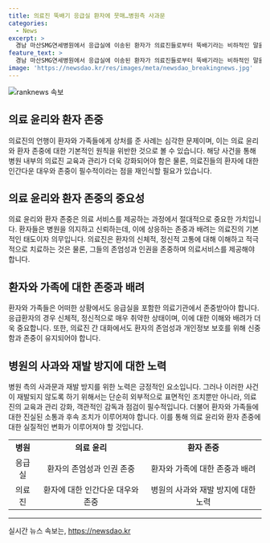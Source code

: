 ```yaml
---
title: 의료진 뚝배기 응급실 환자에 뭇매…병원측 사과문
categories:
  - News
excerpt: >
  경남 마산SMG연세병원에서 응급실에 이송된 환자가 의료진들로부터 뚝배기라는 비하적인 말을 들었다는 사실이 논란이 되고 있다. 해당 환자 부모는 병원 측의 대기시간 안내에도 불구하고 다른 병원으로 이송된 후, 의료진들이 뚝배기라는 용어로 환자를 언급하고 비아냥거리는 모습을 목격했다고 전했다. 해당 사건으로 사회적 논란이 불거지자 병원 측은 공식 홈페이지에 사과문을 게재하며 사건을 근본적으로 재발하지 않도록 관리체계를 강화할 것이라고 공약했다. 해당 사건은 환자와 보호자뿐만 아니라 사회 전반으로 큰 실망을 안겨주었다. #병원 #환자 #뚝배기 #의료진
feature_text: >
  경남 마산SMG연세병원에서 응급실에 이송된 환자가 의료진들로부터 뚝배기라는 비하적인 말을 들었다는 사실이 논란이 되고 있다. 해당 환자 부모는 병원 측의 대기시간 안내에도 불구하고 다른 병원으로 이송된 후, 의료진들이 뚝배기라는 용어로 환자를 언급하고 비아냥거리는 모습을 목격했다고 전했다. 해당 사건으로 사회적 논란이 불거지자 병원 측은 공식 홈페이지에 사과문을 게재하며 사건을 근본적으로 재발하지 않도록 관리체계를 강화할 것이라고 공약했다. 해당 사건은 환자와 보호자뿐만 아니라 사회 전반으로 큰 실망을 안겨주었다. #병원 #환자 #뚝배기 #의료진
image: 'https://newsdao.kr/res/images/meta/newsdao_breakingnews.jpg'
---
```


<p><img src="https://newsdao.kr/res/images/meta/newsdao_breakingnews.jpg" alt="ranknews 속보" /></p>

<h2 data-ke-size="size26">의료 윤리와 환자 존중</h2>

<p data-ke-size="size16">의료진의 언행이 환자와 가족들에게 상처를 준 사례는 심각한 문제이며, 이는 의료 윤리와 환자 존중에 대한 기본적인 원칙을 위반한 것으로 볼 수 있습니다. 해당 사건을 통해 병원 내부의 의료진 교육과 관리가 더욱 강화되어야 함은 물론, 의료진들의 환자에 대한 인간다운 대우와 존중이 필수적이라는 점을 재인식할 필요가 있습니다.</p>

<h2 data-ke-size="size26">의료 윤리와 환자 존중의 중요성</h2>

<p data-ke-size="size16">의료 윤리와 환자 존중은 의료 서비스를 제공하는 과정에서 절대적으로 중요한 가치입니다. 환자들은 병원을 의지하고 신뢰하는데, 이에 상응하는 존중과 배려는 의료진의 기본적인 태도이자 의무입니다. 의료진은 환자의 신체적, 정신적 고통에 대해 이해하고 적극적으로 치료하는 것은 물론, 그들의 존엄성과 인권을 존중하며 의료서비스를 제공해야 합니다.</p>

<h2 data-ke-size="size26">환자와 가족에 대한 존중과 배려</h2>

<p data-ke-size="size16">환자와 가족들은 어떠한 상황에서도 응급실을 포함한 의료기관에서 존중받아야 합니다. 응급환자의 경우 신체적, 정신적으로 매우 취약한 상태이며, 이에 대한 이해와 배려가 더욱 중요합니다. 또한, 의료진 간 대화에서도 환자의 존엄성과 개인정보 보호를 위해 신중함과 존중이 유지되어야 합니다.</p>

<h2 data-ke-size="size26">병원의 사과와 재발 방지에 대한 노력</h2>

<p data-ke-size="size16">병원 측의 사과문과 재발 방지를 위한 노력은 긍정적인 요소입니다. 그러나 이러한 사건이 재발되지 않도록 하기 위해서는 단순히 외부적으로 표면적인 조치뿐만 아니라, 의료진의 교육과 관리 강화, 객관적인 감독과 점검이 필수적입니다. 더불어 환자와 가족들에 대한 진실된 소통과 후속 조치가 이루어져야 합니다. 이를 통해 의료 윤리와 환자 존중에 대한 실질적인 변화가 이루어져야 할 것입니다.</p>

<table>
    <tr>
        <td style="text-align: center; height: 17px;"><b>병원</b></td>
        <td style="text-align: center; height: 17px;"><b>의료 윤리</b></td>
        <td style="text-align: center; height: 17px;"><b>환자 존중</b></td>
    </tr>
    <tr>
        <td style="text-align: center; height: 17px;">응급실</td>
        <td style="text-align: center; height: 17px;">환자의 존엄성과 인권 존중</td>
        <td style="text-align: center; height: 17px;">환자와 가족에 대한 존중과 배려</td>
    </tr>
    <tr>
        <td style="text-align: center; height: 17px;">의료진</td>
        <td style="text-align: center; height: 17px;">환자에 대한 인간다운 대우와 존중</td>
        <td style="text-align: center; height: 17px;">병원의 사과와 재발 방지에 대한 노력</td>
    </tr>
</table>

<p><hr></p>
실시간 뉴스 속보는, <a href="https://newsdao.kr" rel="dofollow">https://newsdao.kr</a>


